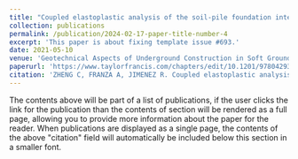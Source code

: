 ```yaml
---
title: "Coupled elastoplastic analysis of the soil-pile foundation interaction induced by deep excavations"
collection: publications
permalink: /publication/2024-02-17-paper-title-number-4
excerpt: 'This paper is about fixing template issue #693.'
date: 2021-05-10
venue: 'Geotechnical Aspects of Underground Construction in Soft Ground'
paperurl: 'https://www.taylorfrancis.com/chapters/edit/10.1201/9780429321559-98/coupled-elastoplastic-analysis-soil-pile-foundation-interaction-induced-deep-excavations-zheng-franza-jimenez'
citation: 'ZHENG C, FRANZA A, JIMENEZ R. Coupled elastoplastic analysis of the soil-pile foundation interaction induced by deep excavations[C]//Geotechnical Aspects of Underground Construction in Soft Ground.CRC Press,2021:746-752. '
---
```


The contents above will be part of a list of publications, if the user clicks the link for the publication than the contents of section will be rendered as a full page, allowing you to provide more information about the paper for the reader. When publications are displayed as a single page, the contents of the above "citation" field will automatically be included below this section in a smaller font.


